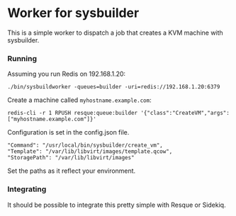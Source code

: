 # Worker for sysbuilder

This is a simple worker to dispatch a job that creates a KVM machine with sysbuilder.

### Running

Assuming you run Redis on 192.168.1.20:

    ./bin/sysbuildworker -queues=builder -uri=redis://192.168.1.20:6379

Create a machine called `myhostname.example.com`:

    redis-cli -r 1 RPUSH resque:queue:builder '{"class":"CreateVM","args":["myhostname.example.com"]}'

Configuration is set in the config.json file. 

    "Command": "/usr/local/bin/sysbuilder/create_vm",
    "Template": "/var/lib/libvirt/images/template.qcow",
    "StoragePath": "/var/lib/libvirt/images"

Set the paths as it reflect your environment.

### Integrating

It should be possible to integrate this pretty simple with Resque or Sidekiq.

